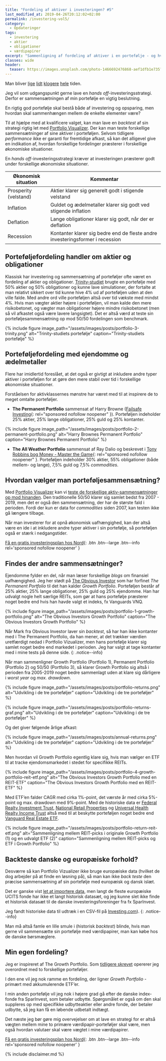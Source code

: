 ```yaml
---
title: "Fordeling af aktiver i investeringen? #5"
last_modified_at: 2019-04-26T20:12:02+02:00
permalink: /investering-vol5/
category:
  - Opdateringer
tags:
  - investering
  - aktier
  - obligationer
  - værdipapirer
excerpt: "Sammenligning af fordeling af aktiver i en portefølje - og hvordan backtester man den med historiske data?"
classes: wide
header:
  teaser: https://images.unsplash.com/photo-1466692476868-aef1dfb1e735?ixlib=rb-1.2.1&ixid=eyJhcHBfaWQiOjEyMDd9&auto=format&fit=crop&w=400&q=80
---
```


Man bliver [lige](/investering/) [lidt](/investering-vol2/) [klogere](/investering-vol3/) [hele](/investering-vol4/) tiden.

Jeg vil som udgangspunkt gerne lave en _hands off_-investeringsstrategi. Derfor er sammensætningen af min portefølje en vigtig beslutning.

En rigtig god portefølje skal bestå både af investering og opsparing, men hvordan skal sammenhængen mellem de enkelte elementer være?

Til at hjælpe med at kvalificere valget, kan man lave en _backtest_ af sin strategi rigtig let med [Portfolio Visualizer](https://www.portfoliovisualizer.com/). Der kan man teste forskellige sammensætninger af sine aktiver i porteføljen. Selvom tidligere _performance_ ikke er garanti for fremtidige afkast, så kan det alligevel give en indikation af, hvordan forskellige fordelinger præsterer i forskellige økonomiske situationer.

En _hands off_-investeringsstrategi kræver at investeringen præsterer godt under forskellige økonomiske situationer.

| Økonomisk situation   | Kommentar                                                                     |
|-----------------------|-------------------------------------------------------------------------------|
| Prosperity (velstand) | Aktier klarer sig generelt godt i stigende velstand                           |
| Inflation             | Guldet og ædelmetaller klarer sig godt ved stigende inflation                 |
| Deflation             | Lange obligationer klarer sig godt, når der er deflation                      |
| Recession             | Kontanter klarer sig bedre end de fleste andre investeringsformer i recession |

## Porteføljefordeling handler om aktier og obligationer

Klassisk har investering og sammensætning af porteføljer ofte været en fordeling af aktier og obligationer. [Trinity-studiet](https://www.researchgate.net/publication/265279441_Retirement_Savings_Choosing_a_Withdrawal_Rate_That_Is_Sustainable) brugte en portefølje med 50% aktier og 50% obligationer og kunne lave simulationer, der fortalte at man relativt sikkert over tid kunne hive 4% ud af porteføljen uden at den ville falde. Med andre ord ville porteføljen altså over tid vækste med mindst 4%. Hvis man vægter aktier højere i porteføljen, vil man kalde den mere risikobetonet, og vægter man obligationer højere mindre risikobetonet (men så vil afkastet også være lavere langsigtet). Det er altså værd at teste sin porteføljesammensætning op mod 50/50 fordelingen som benchmark.

{% include figure image_path="/assets/images/posts/portfolio-3-trinity.png" alt="Trinity-studiets portefølje" caption="Trinity-studiets portefølje" %}

## Porteføljefordeling med ejendomme og ædelmetaller

Flere har imidlertid foreslået, at det også er givtigt at inkludere andre typer aktiver i porteføljen for at gøre den mere stabil over tid i forskellige økonomiske situationer.

Forståelsen for aktivklassernes mønstre har været med til at inspirere de to meget omtalte porteføljer.

- **The Permanent Portfolio** sammensat af Harry Browne ([Failsafe Investing](https://www.partner-ads.com/dk/klikbanner.php?partnerid=28187&bannerid=43264&htmlurl=https://www.saxo.com/dk/fail-safe-investing_harry-browne_paperback_9780312263218){: rel="sponsored nofollow noopener" }). Porteføljen indeholder 25% aktier, 25% lange obligationer, 25% guld og 25% kontanter.

{% include figure image_path="/assets/images/posts/portfolio-2-permanent-portfolio.png" alt="Harry Brownes Permanent Portfolio" caption="Harry Brownes Permanent Portfolio" %}

- **The All Weather Portfolio** sammensat af Ray Dalio og beskrevet i [Tony Robbins bog Money - Master the Game](https://www.partner-ads.com/dk/klikbanner.php?partnerid=28187&bannerid=43264&htmlurl=https://www.saxo.com/dk/money-master-the-game_tony-robbins_paperback_9781471143359){: rel="sponsored nofollow noopener" }. Porteføljen indeholder 30% aktier, 55% obligationer (både mellem- og lange), 7,5% guld og 7,5% _commodities_.

## Hvordan vælger man porteføljesammensætning?

Med [Portfolio Visualizer](https://www.portfoliovisualizer.com/) kan vi [teste de forskellige aktiv-sammensætninger op mod hinanden](https://www.frinans.dk/pensionsportefoeljen-del-2-min-pensionsportefoelje/). Den traditionelle 50/50 klarer sig samlet bedst fra 2007 - 2019, men det er også den sammensætning, der har de største fald i perioden. Fordi der kun er data for _commodities_ siden 2007, kan testen ikke gå længere tilbage.

Når man investerer for at opnå økonomisk uafhængighed, kan der altså være en ide i at inkludere andre typer aktiver i sin portefølje, så porteføljen også er stærk i nedgangstider.

[Få en gratis investeringsplan hos Nord](/go/nord/){: .btn .btn--large .btn--info rel='sponsored nofollow noopener' }

## Findes der andre sammensætninger?

Ejendomme fylder en del, når man læser forskellige _blogs_ om finansiel uafhængighed. Jeg her stødt på [The Obvious Investor](https://obviousinvestor.com/my-investments/growth-portfolio/) som har forfinet _The Permanent Portfolio_ til det han kalder _Growth Portfolio_. Porteføljen består af 25% aktier, 25% lange obligationer, 25% guld og 25% ejendomme. Han har udvalgt nogle helt særlige REITs, som gør at hans portefølje præsterer noget bedre end hvis han havde valgt et indeks, fx Vanguards VNQ.

{% include figure image_path="/assets/images/posts/portfolio-1-growth-portfolio.png" alt="The Obvious Investors Growth Portfolio" caption="The Obvious Investors Growth Portfolio" %}

Når Mark fra Obvious Investor laver sin _backtest_, så har han ikke kontanter med i The Permanent Portfolio, da han mener, at det trækker værdien uretfærdigt nedad i Portfolio Vizualizer, men hans portefølje klarer sig samlet noget bedre end markedet i perioden. Jeg har valgt at tage kontanter med i mine tests på denne side.
{: .notice--info}

Når man sammenligner Growth Portfolio (Portfolio 1), Permanent Portfolio (Portfolio 2) og 50/50 (Portfolio 3), så klarer Growth Portfolio sig altså i perioden fra 2005-2019 noget bedre sammenlagt uden at klare sig dårligere i _worst year_ og _max. drawdown_.

{% include figure image_path="/assets/images/posts/portfolio-returns.png" alt="Udvikling i de tre porteføljer" caption="Udvikling i de tre porteføljer" %}

{% include figure image_path="/assets/images/posts/portfolio-returns-graf.png" alt="Udvikling i de tre porteføljer" caption="Udvikling i de tre porteføljer" %}

Og det giver følgende årlige afkast:

{% include figure image_path="/assets/images/posts/annual-returns.png" alt="Udvikling i de tre porteføljer" caption="Udvikling i de tre porteføljer" %}

Men hvordan vil Growth Portfolio egentlig klare sig, hvis man vælger en ETF til at tracke ejendomsmarkedet i stedet for specifikke REITs.

{% include figure image_path="/assets/images/posts/portfolio-4-growth-portfolio-reit-etf.png" alt="The Obvious Investors Growth Portfolio med en REIT-ETF" caption="The Obvious Investors Growth Portfolio med en REIT-ETF" %}

Med ETF’en falder CAGR med cirka 1%-point, det værste år med cirka 5%-point og max. drawdown med 9%-point. Med de historiske data er [Federal Realty Investment Trust](http://tools.morningstar.dk/dk/stockreport/default.aspx?Site=dk&id=0P00000241), [National Retail Properties](http://tools.morningstar.dk/dk/stockreport/default.aspx?Site=dk&id=0P000001DX) og [Universal Health Realty Income Trust](http://tools.morningstar.dk/dk/stockreport/default.aspx?Site=dk&id=0P000005OB) altså med til at beskytte porteføljen noget bedre end [Vanguard Real Estate ETF](https://www.morningstar.com/etfs/arcx/vnq/quote).

{% include figure image_path="/assets/images/posts/portfolio-return-reit-etf.png" alt="Sammenligning mellem REIT-picks i originale Growth Portfolio (1) og en udvalgt ETF (2)" caption="Sammenligning mellem REIT-picks og ETF i Growth Portfolio" %}

## Backteste danske og europæiske forhold?

Desværre så kan Portfolio Vizualizer ikke bruge europæiske data (hvilket de dog arbejder på at finde en løsning på), så man kan ikke _back teste_ den præcise sammensætning af sin portefølje med europæisk og dansk islæt.

Det er ganske vist [let at importere data](https://www.portfoliovisualizer.com/manage-benchmarks#import), men langt de fleste europæiske UCITS fonde har ikke et langt historisk datasæt, og jeg kunne slet ikke finde et historisk datasæt til de danske investeringsforeninger fra fx SparInvest.

Jeg fandt historiske data til udtræk i en CSV-fil på [Investing.com](http://www.investing.com)).
{: .notice--info}

Man må altså famle en lille smule i (historisk _backtest_) blinde, hvis man gerne vil sammensætte sin portefølje med værdipapirer, man kan købe hos de danske børsmæglere.

## Min egen fordeling?

Jeg er inspireret af The Growth Portfolio. Som [tidligere skrevet](/investering-vol4/) opererer jeg overordnet med to forskellige porteføljer.

I den ene vil jeg nok ramme en fordeling, der ligner _Growth Portfolio_ - primært med akkumulerende ETF’er.

I min anden portefølje vil jeg nok i højere grad gå efter de danske index-fonde fra SparInvest, som betaler udbytte. Spørgsmålet er også om den skal suppleres op med specifikke udbytteaktier eller andre fonde, der betaler udbytte, så jeg kan få en løbende udbetalt indtægt.

Det næste jeg bør gøre mig overvejelser om at lave en strategi for er altså vægten mellem mine to primære værdipapir-porteføljer skal være, men også hvordan valutaer skal være vægtet i mine værdipapirer.

[Få en gratis investeringsplan hos Nord](/go/nord/){: .btn .btn--large .btn--info rel='sponsored nofollow noopener' }

{% include disclaimer.md %}
